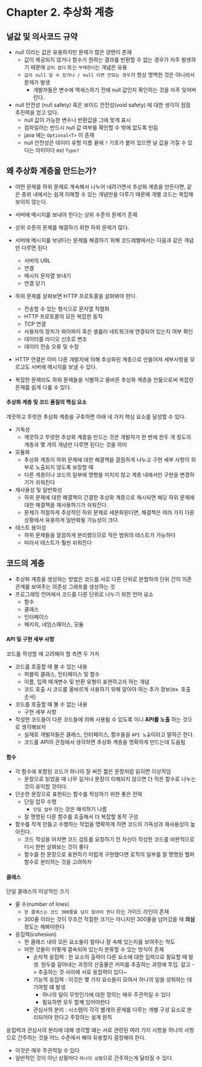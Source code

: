 # Chapter 2. 추상화 계층

## 널값 및 의사코드 규약

- null 이라는 값은 유용하지만 문제가 많은 양면이 존재
  - 값이 제공되지 않거나 함수가 원하는 결과를 반환할 수 없는 경우가 자주 발생하기 때문에 `값이 없다` 또는 `부재한다`는 개념은 유용
  - `값이 null 일 수 있거나 / null 이면 안되는 경우`가 항상 명백한 것은 아니라서 문제가 발생  
    - 개발자들은 변수에 액세스하기 전에 null 값인지 확인하는 것을 자주 잊어버린다.
- null 안전성 (null safety) 혹은 보이드 안전성(void safety) 에 대한 생각이 점점 추진력을 얻고 있다.
  - null 값이 가능한 변수나 반환값을 그에 맞게 표시
  - 컴파일러는 반드시 null 값 여부를 확인할 수 밖에 없도록 만듬
  - java 에는 `Optional<T>` 이 존재
  - null 안전성은 데이터 유형 이름 끝에 `?` 기호가 붙어 있으면 널 값을 가질 수 있다는 의미이다 ex) `Type?`

## 왜 추상화 계층을 만드는가?

- 어떤 문제를 하위 문제로 계속해서 나누어 내려가면서 추상화 계층을 만든다면, 같은 층위 내에서는 쉽게 이해할 수 있는 개념만을 다루기 때문에 개별 코드는 복잡해 보이지 않는다.
- 서버에 메시지를 보내야 한다는 상위 수준의 문제가 존재
- 상위 수준의 문제를 해결하기 위한 하위 문제가 많다.

- 서버에 메시지를 보낸다는 문제를 해결하기 위해 코드레벨에서는 다음과 같은 개념만 다루면 된다
  - 서버의 URL
  - 연결
  - 메시지 문자열 보내기
  - 연결 닫기
- 하위 문제를 살펴보면 HTTP 프로토콜을 살펴봐야 한다.
  - 전송할 수 있는 형식으로 문자열 직렬화
  - HTTP 프로토콜의 모든 복잡한 동작
  - TCP 연결
  - 사용자의 장치가 와이파이 혹은 셀룰러 네트워크에 연결되어 있는지 여부 확인
  - 데이터를 라디오 신호로 변조
  - 데이터 전송 오류 및 수정
- HTTP 연결은 이미 다른 개발자에 의해 추상화된 계층으로 만들어져 세부사항을 모르고도 서버에 메시지를 보낼 수 있다.
- 복잡한 문제라도 하위 문제들을 식별하고 올바른 추상화 계층을 만듦으로써 복잡한 문제를 쉽게 다룰 수 있다.

#### 추상화 계층 및 코드 품질의 핵심 요소
걔끗하고 뚜렷한 추상화 계층을 구축하면 아래 네 가지 핵심 요소를 달성할 수 있다. 
- 가독성
  - 깨끗하고 뚜렷한 추상화 계층을 만드는 것은 개발자가 한 번에 한두 개 정도의 계층과 몇 개의 개념만 다루면 된다는 것을 의미
- 모듈화
  - 추상화 계층이 하위 문제에 대한 해결책을 깔끔하게 나누고 구현 세부 사항이 외부로 노출되지 않도록 보장할 때
  - 다른 계층이나 코드의 일부에 영향을 미치지 않고 계층 내에서만 구현을 변경하기가 쉬워진다
- 재사용성 및 일반화성
  - 하위 문제에 대한 해결책이 간결한 추상화 계층으로 제시되면 해당 하위 문제에 대한 해결책을 재사용하기가 쉬워진다.
  - 문제가 적절하게 추상적인 하위 문제로 세분화된다면, 해결책은 여러 가지 다른 상황에서 유용하게 일반화될 가능성이 크다.
- 테스트 용이성
  - 하위 문제들을 깔끔하게 분리했으므로 작은 범위의 테스트가 가능하다
  - 따라서 테스트가 훨씬 쉬워진다

## 코드의 계층

- 추상화 계층을 생성하는 방법은 코드를 서로 다른 단위로 분할하여 단위 간의 의존 관계를 보여주는 의존성 그래프를 생성하는 것
- 프로그래밍 언어에서 코드를 다른 단위로 나누기 위한 언어 요소
  - 함수
  - 클래스
  - 인터페이스
  - 패키지, 네임스페이스, 모듈

#### API 및 구현 세부 사항

코드를 작성할 때 고려해야 할 측면 두 가지
- 코드를 호출할 때 볼 수 있는 내용
  - 퍼블릭 클래스, 인터페이스 및 함수
  - 이름, 입력 매개변수 및 반환 유형이 표현하고자 하는 개념
  - 코드 호출 시 코드를 올바르게 사용하기 위해 알아야 하는 추가 정보(ex. 호출 순서)
- 코드를 호출할 때 볼 수 없는 내용
  - 구현 세부 사항
- 작성한 코드들이 다른 코드들에 의해 사용될 수 있도록 미니 **API를 노출** 하는 것으로 생각해보자
  - 실제로 개발자들은 클래스, 인터페이스, 함수들을 `API 노출`이라고 말하곤 한다.
  - 코드를 API의 관점에서 생각하면 추상화 계층을 명확하게 만드는데 도움됨

#### 함수

- 각 함수에 포함된 코드가 하나의 잘 써진 짧은 문장처럼 읽히면 이상적임
  - 문장으로 읽었을 때 너무 길거나 문장이 이해되지 않으면 더 작은 함수로 나누는 것이 유익할 것이다.
- 단순한 문장으로 표현되는 함수를 작성하기 위한 좋은 전략
  - 단일 업무 수행
    - `단일 업무` 라는 것은 해석하기 나름
  - 잘 명명된 다른 함수를 호출해서 더 복잡할 동작 구성
- 함수를 작게 만들고 수행하는 작업을 명확하게 하면 코드의 가독성과 재사용성이 높아진다.
  - 코드 작성을 마치면 코드 검토를 요청하기 전 자신이 작성한 코드를 비판적으로 다시 한번 살펴보는 것이 좋다
  - 함수를 한 문장으로 표현하기 어렵게 구현했다면 로직의 일부를 잘 명명된 헬퍼 함수로 분리하는 것을 고려하자

#### 클래스

단일 클래스의 이상적인 크기
- 줄 수(number of lines)
  - `한 클래스는 코드 300줄을 넘지 않아야 한다` 라는 가이드 라인이 존재
  - 300줄 이라는 것이 무조건 적절한 크기는 아니지만 300줄을 넘어갔을 때 **의심** 정도는 해봐야한다
- 응집력(cohesion)
  - 한 클래스 내의 모든 요소들이 얼마나 잘 속해 있는지를 보여주는 척도
  - 어떤 것들이 어떻게 결속되어 있는지 분류할 수 있는 방식이 존재
    - 순차적 응집력 : 한 요소의 출력이 다른 요소에 대한 입력으로 필요할 때 발생. 원두를 갈아내는 과정의 산출물은 커피를 추출하는 과정에 투입. 갈고 -> 추출하는 것 사이에 서로 응집력이 있다~
    - 기능적 응집력 : 이것은 몇 가지 요소들이 모여서 하나의 일을 성취하는 데 기여할 떄 발생
      - 하나의 일이 무엇인가에 대한 정의는 매우 주관적일 수 있다
      - 필요하면 모두 함꼐 있어야한다
    - 관심사의 분리 : 시스템이 각각 별개의 문제를 다루는 개별 구성 요소로 분리되어야 한다고 주장하는 설계 원칙

응집력과 관심사의 분리에 대해 생각할 떄는 서로 관련된 여러 가지 사항을 하나의 사항으로 간주하는 것을 어느 수준에서 해야 유용할지 결정해야 한다.
- 이것은 매우 주관적일 수 있다
- 일반적인 것이 아닌 상황마다 `하나의 상황`으로 간주하는게 달라질 수 있다.


